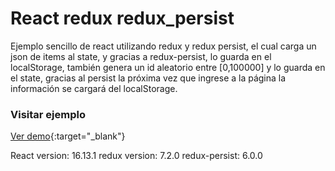 # React redux redux_persist
 
Ejemplo sencillo de react utilizando redux y redux persist,
el cual carga un json de items al state, y gracias a redux-persist,
lo guarda en el localStorage, también genera un id aleatorio entre [0,100000]
y lo guarda en el state, gracias al persist la próxima vez que ingrese a la página
la información se cargará del localStorage.

### Visitar ejemplo

[Ver demo](https://reduxreduxpersistlocalstoragejfa.netlify.app/){:target="_blank"}

React version: 16.13.1
redux version: 7.2.0
redux-persist: 6.0.0
 

